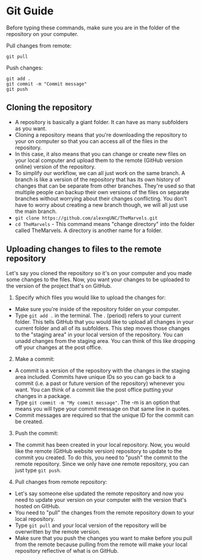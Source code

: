 # Git Guide

Before typing these commands, make sure you are in the folder of the repository on your computer.

Pull changes from remote:
```
git pull
```

Push changes:
```
git add .
git commit -m "Commit message"
git push
```

## Cloning the repository
- A repository is basically a giant folder. It can have as many subfolders as you want.
- Cloning a repository means that you're downloading the repository to your on computer so that
you can access all of the files in the repository.
- In this case, it also means that you can change or create new files on your local computer and
  upload them to the remote (GitHub version online) version of the repository.
- To simplify our workflow, we can all just work on the same branch. A branch is like a version of the
  repository that has its own history of changes that can be separate from other branches. They're used so
  that multiple people can backup their own versions of the files on separate branches without worrying about
  their changes conflicting. You don't have to worry about creating a new branch though, we will all just use
  the main branch.
- ```git clone https://github.com/alexngUNC/TheMarvels.git```
- ```cd TheMarvels``` - This command means "change directory" into the folder called TheMarvels. A directory
  is another name for a folder.

## Uploading changes to files to the remote repository
Let's say you cloned the repository so it's on your computer and you made some changes to the files.
Now, you want your changes to be uploaded to the version of the project that's on GitHub.

1. Specify which files you would like to upload the changes for:
  -  Make sure you're inside of the repository folder on your computer.
  -  Type ```git add .``` in the terminal. The . (period) refers to your current folder. This tells GitHub
     that you would like to upload all changes in your current folder and all of its subfolders. This step moves
     those changes to the "staging area" in your local version of the repository. You can unadd changes from the staging
     area. You can think of this like dropping off your changes at the post office.
     
2. Make a commit:
  - A commit is a version of the repository with the changes in the staging area included. Commits have unique IDs so
    you can go back to a commit (i.e. a past or future version of the repository) whenever you want. You can think of
    a commit like the post office putting your changes in a package.
  - Type ```git commit -m "My commit message"```. The -m is an option that means you will type your commit message on that same line in quotes.
  - Commit messages are required so that the unique ID for the commit can be created.

3. Push the commit:
  - The commit has been created in your local repository. Now, you would like the remote (GitHub website version) repository
    to update to the commit you created. To do this, you need to "push" the commit to the remote repository. Since we only have
    one remote repository, you can just type ```git push```.

4. Pull changes from remote repository:
  - Let's say someone else updated the remote repository and now you need to update your version on your computer
    with the version that's hosted on GitHub.
  - You need to "pull" the changes from the remote repository down to your local repository.
  - Type ```git pull``` and your local version of the repository will be overwritten by the remote version.
  - Make sure that you push the changes you want to make before you pull from the remote because pulling from the remote
    will make your local repository reflective of what is on GitHub.
